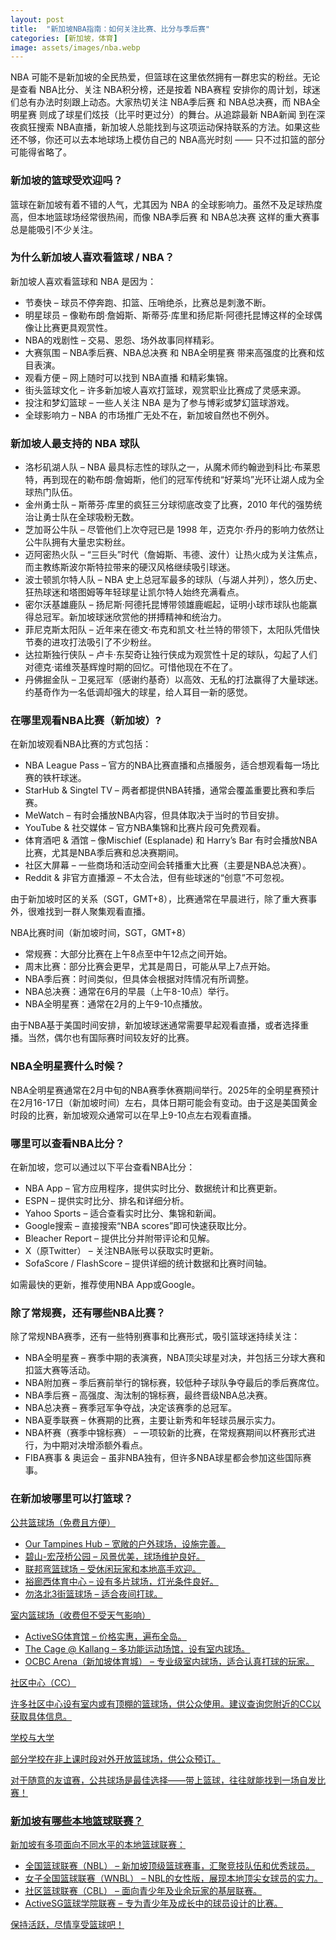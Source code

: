 ```yaml
---
layout: post
title:  "新加坡NBA指南：如何关注比赛、比分与季后赛"
categories: [新加坡，体育]
image: assets/images/nba.webp
---
```


NBA 可能不是新加坡的全民热爱，但篮球在这里依然拥有一群忠实的粉丝。无论是查看 NBA比分、关注 NBA积分榜，还是按着 NBA赛程 安排你的周计划，球迷们总有办法时刻跟上动态。大家热切关注 NBA季后赛 和 NBA总决赛，而 NBA全明星赛 则成了球星们炫技（比平时更过分）的舞台。从追踪最新 NBA新闻 到在深夜疯狂搜索 NBA直播，新加坡人总能找到与这项运动保持联系的方法。如果这些还不够，你还可以去本地球场上模仿自己的 NBA高光时刻 —— 只不过扣篮的部分可能得省略了。

### 新加坡的篮球受欢迎吗？

篮球在新加坡有着不错的人气，尤其因为 NBA 的全球影响力。虽然不及足球热度高，但本地篮球场经常很热闹，而像 NBA季后赛 和 NBA总决赛 这样的重大赛事总是能吸引不少关注。

### 为什么新加坡人喜欢看篮球 / NBA？

新加坡人喜欢看篮球和 NBA 是因为：
+ 节奏快 – 球员不停奔跑、扣篮、压哨绝杀，比赛总是刺激不断。
+ 明星球员 – 像勒布朗·詹姆斯、斯蒂芬·库里和扬尼斯·阿德托昆博这样的全球偶像让比赛更具观赏性。
+ NBA的戏剧性 – 交易、恩怨、场外故事同样精彩。
+ 大赛氛围 – NBA季后赛、NBA总决赛 和 NBA全明星赛 带来高强度的比赛和炫目表演。
+ 观看方便 – 网上随时可以找到 NBA直播 和精彩集锦。
+ 街头篮球文化 – 许多新加坡人喜欢打篮球，观赏职业比赛成了灵感来源。
+ 投注和梦幻篮球 – 一些人关注 NBA 是为了参与博彩或梦幻篮球游戏。
+ 全球影响力 – NBA 的市场推广无处不在，新加坡自然也不例外。

### 新加坡人最支持的 NBA 球队

+ 洛杉矶湖人队 – NBA 最具标志性的球队之一，从魔术师约翰逊到科比·布莱恩特，再到现在的勒布朗·詹姆斯，他们的冠军传统和“好莱坞”光环让湖人成为全球热门队伍。
+ 金州勇士队 – 斯蒂芬·库里的疯狂三分球彻底改变了比赛，2010 年代的强势统治让勇士队在全球吸粉无数。
+ 芝加哥公牛队 – 尽管他们上次夺冠已是 1998 年，迈克尔·乔丹的影响力依然让公牛队拥有大量忠实粉丝。
+ 迈阿密热火队 – “三巨头”时代（詹姆斯、韦德、波什）让热火成为关注焦点，而主教练斯波尔斯特拉带来的硬汉风格继续吸引球迷。
+ 波士顿凯尔特人队 – NBA 史上总冠军最多的球队（与湖人并列），悠久历史、狂热球迷和塔图姆等年轻球星让凯尔特人始终充满看点。
+ 密尔沃基雄鹿队 – 扬尼斯·阿德托昆博带领雄鹿崛起，证明小球市球队也能赢得总冠军。新加坡球迷欣赏他的拼搏精神和统治力。
+ 菲尼克斯太阳队 – 近年来在德文·布克和凯文·杜兰特的带领下，太阳队凭借快节奏的进攻打法吸引了不少粉丝。
+ 达拉斯独行侠队 – 卢卡·东契奇让独行侠成为观赏性十足的球队，勾起了人们对德克·诺维茨基辉煌时期的回忆。可惜他现在不在了。
+ 丹佛掘金队 – 卫冕冠军（感谢约基奇）以高效、无私的打法赢得了大量球迷。约基奇作为一名低调却强大的球星，给人耳目一新的感觉。

### 在哪里观看NBA比赛（新加坡）?

在新加坡观看NBA比赛的方式包括：

+ NBA League Pass – 官方的NBA比赛直播和点播服务，适合想观看每一场比赛的铁杆球迷。
+ StarHub & Singtel TV – 两者都提供NBA转播，通常会覆盖重要比赛和季后赛。
+ MeWatch – 有时会播放NBA内容，但具体取决于当时的节目安排。
+ YouTube & 社交媒体 – 官方NBA集锦和比赛片段可免费观看。
+ 体育酒吧 & 酒馆 – 像Mischief (Esplanade) 和 Harry’s Bar 有时会播放NBA比赛，尤其是NBA季后赛和总决赛期间。
+ 社区大屏幕 – 一些商场和活动空间会转播重大比赛（主要是NBA总决赛）。
+ Reddit & 非官方直播源 – 不太合法，但有些球迷的“创意”不可忽视。

由于新加坡时区的关系（SGT，GMT+8），比赛通常在早晨进行，除了重大赛事外，很难找到一群人聚集观看直播。

NBA比赛时间（新加坡时间，SGT，GMT+8）
+ 常规赛：大部分比赛在上午8点至中午12点之间开始。
+ 周末比赛：部分比赛会更早，尤其是周日，可能从早上7点开始。
+ NBA季后赛：时间类似，但具体会根据对阵情况有所调整。
+ NBA总决赛：通常在6月的早晨（上午8-10点）举行。
+ NBA全明星赛：通常在2月的上午9-10点播放。

由于NBA基于美国时间安排，新加坡球迷通常需要早起观看直播，或者选择重播。当然，偶尔也有国际赛时间较友好的比赛。

### NBA全明星赛什么时候？

NBA全明星赛通常在2月中旬的NBA赛季休赛期间举行。2025年的全明星赛预计在2月16-17日（新加坡时间）左右，具体日期可能会有变动。由于这是美国黄金时段的比赛，新加坡观众通常可以在早上9-10点左右观看直播。

### 哪里可以查看NBA比分？

在新加坡，您可以通过以下平台查看NBA比分：
+ NBA App – 官方应用程序，提供实时比分、数据统计和比赛更新。
+ ESPN – 提供实时比分、排名和详细分析。
+ Yahoo Sports – 适合查看实时比分、集锦和新闻。
+ Google搜索 – 直接搜索“NBA scores”即可快速获取比分。
+ Bleacher Report – 提供比分并附带评论和见解。
+ X（原Twitter） – 关注NBA账号以获取实时更新。
+ SofaScore / FlashScore – 提供详细的统计数据和比赛时间轴。

如需最快的更新，推荐使用NBA App或Google。

### 除了常规赛，还有哪些NBA比赛？

除了常规NBA赛季，还有一些特别赛事和比赛形式，吸引篮球迷持续关注：

+ NBA全明星赛 – 赛季中期的表演赛，NBA顶尖球星对决，并包括三分球大赛和扣篮大赛等活动。
+ NBA附加赛 – 季后赛前举行的锦标赛，较低种子球队争夺最后的季后赛席位。
+ NBA季后赛 – 高强度、淘汰制的锦标赛，最终晋级NBA总决赛。
+ NBA总决赛 – 赛季冠军争夺战，决定该赛季的总冠军。
+ NBA夏季联赛 – 休赛期的比赛，主要让新秀和年轻球员展示实力。
+ NBA杯赛（赛季中锦标赛） – 一项较新的比赛，在常规赛期间以杯赛形式进行，为中期对决增添额外看点。
+ FIBA赛事 & 奥运会 – 虽非NBA独有，但许多NBA球星都会参加这些国际赛事。

### 在新加坡哪里可以打篮球？

<u>公共篮球场（免费且方便）<u>

+ Our Tampines Hub – 宽敞的[户外球场](https://fromhktosg.github.io/zh/sports-singapore/)，设施完善。
+ 碧山-宏茂桥公园 – 风景优美，球场维护良好。
+ 联邦弯篮球场 – 受休闲玩家和本地高手欢迎。
+ 裕廊西体育中心 – 设有多片球场，灯光条件良好。
+ 勿洛北3街篮球场 – 适合夜间打球。

<u>室内篮球场（收费但不受天气影响）<u>

+ ActiveSG体育馆 – 价格实惠，遍布全岛。
+ The Cage @ Kallang – 多功能运动场馆，设有室内球场。
+ OCBC Arena（新加坡体育城） – 专业级室内球场，适合认真打球的玩家。

<u>社区中心（CC）<u>

许多社区中心设有室内或有顶棚的篮球场，供公众使用。建议查询您附近的CC以获取具体信息。

<u>学校与大学<u>

部分学校在非上课时段对外开放篮球场，供公众预订。

对于随意的友谊赛，公共球场是最佳选择——带上篮球，往往就能找到一场自发比赛！

### 新加坡有哪些本地篮球联赛？

新加坡有多项面向不同水平的本地篮球联赛：

+ 全国篮球联赛（NBL） – 新加坡顶级篮球赛事，汇聚竞技队伍和优秀球员。
+ 女子全国篮球联赛（WNBL） – NBL的女性版，展现本地顶尖女球员的实力。
+ 社区篮球联赛（CBL） – 面向青少年及业余玩家的基层联赛。
+ ActiveSG篮球学院联赛 – 专为青少年及成长中的球员设计的比赛。

保持活跃，尽情享受篮球吧！